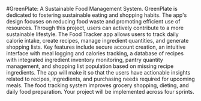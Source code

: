#GreenPlate: A Sustainable Food Management System.
GreenPlate is dedicated to fostering sustainable eating and shopping habits. The app's design focuses
on reducing food waste and promoting efficient use of resources. Through this project, users can 
actively contribute to a more sustainable lifestyle. The Food Tracker app allows users to track
daily calorie intake, create recipes, manage ingredient quantities, and generate shopping lists.
Key features include secure account creation, an intuitive interface with meal logging and calories
tracking, a database of recipes with integrated ingredient inventory monitoring, pantry quantity
management, and shopping list population based on missing recipe ingredients. The app will make it so
that the users have actionable insights related to recipes, ingredients, and purchasing needs required for
upcoming meals. The food tracking system improves grocery shopping, dieting, and daily food
preparation. Your project will be implemented across four sprints.

